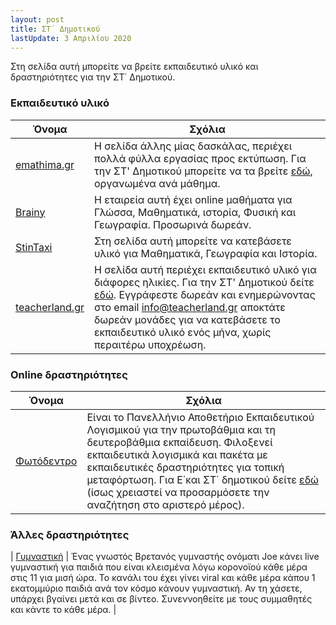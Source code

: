 ```yaml
---
layout: post
title: ΣΤ΄ Δημοτικού
lastUpdate: 3 Απριλίου 2020
---
```


Στη σελίδα αυτή μπορείτε να βρείτε εκπαιδευτικό υλικό και δραστηριότητες για την ΣΤ΄ Δημοτικού.


### Εκπαιδευτικό υλικό

| Όνομα | Σχόλια |
| --- | --- |
| [emathima.gr](https://emathima.gr) | Η σελίδα άλλης μίας δασκάλας, περιέχει πολλά φύλλα εργασίας προς εκτύπωση. Για την ΣΤ' Δημοτικού μπορείτε να τα βρείτε [εδώ](https://emathima.gr/category/%cf%83%cf%84-%cf%84%ce%ac%ce%be%ce%b7/), οργανωμένα ανά μάθημα.|
| [Brainy](https://brainy.gr) | Η εταιρεία αυτή έχει online μαθήματα για Γλώσσα, Μαθηματικά, ιστορία, Φυσική και Γεωγραφία. Προσωρινά δωρεάν. |
| [StinTaxi](https://www.stintaxi.com) | Στη σελίδα αυτή μπορείτε να κατεβάσετε υλικό για Μαθηματικά, Γεωγραφία και Ιστορία. |
| [teacherland.gr](http://teacherland.gr/) | Η σελίδα αυτή περιέχει εκπαιδευτικό υλικό για διάφορες ηλικίες. Για την ΣΤ' Δημοτικού δείτε [εδώ](http://teacherland.gr/6dimotikou.php). Eγγράφεστε δωρεάν και ενημερώνοντας στο email info@teacherland.gr αποκτάτε δωρεάν μονάδες για να κατεβάσετε το εκπαιδευτικό υλικό ενός μήνα, χωρίς περαιτέρω υποχρέωση. |

### Online δραστηριότητες

| Όνομα | Σχόλια |
| --- | --- |
| [Φωτόδεντρο](http://photodentro.edu.gr) | Είναι το Πανελλήνιο Αποθετήριο Εκπαιδευτικού Λογισμικού για την πρωτοβάθμια και τη δευτεροβάθμια εκπαίδευση. Φιλοξενεί εκπαιδευτικά λογισμικά και πακέτα με εκπαιδευτικές δραστηριότητες για τοπική μεταφόρτωση. Για Ε΄και ΣΤ΄ δημοτικού δείτε [εδώ](http://photodentro.edu.gr/edusoft/simple-search?newQuery=yes#q1=/q2=/q3=2,/q4=9-12,/q5=/sb=1/rd=DESC/rp=10/st=pageLink_2/rq=/rqc=/q6=/q7=/q8=/q11=/q9=/q10=/q13=/q14=/q15=/q12=) (ίσως χρειαστεί να προσαρμόσετε την αναζήτηση στο αριστερό μέρος). |


### Άλλες δραστηριότητες

| [Γυμναστική](https://www.youtube.com/user/thebodycoach1/featured) | Ένας γνωστός Βρετανός γυμναστής ονόματι Joe κάνει live γυμναστική για παιδιά που είναι κλεισμένα λόγω κορονοϊού κάθε μέρα στις 11 για μισή ώρα. Το κανάλι του έχει γίνει viral και κάθε μέρα κάπου 1 εκατομμύριο παιδιά ανά τον κόσμο κάνουν γυμναστική. Αν τη χάσετε, υπάρχει βγαίνει μετά και σε βίντεο. Συνεννοηθείτε με τους συμμαθητές και κάντε το κάθε μέρα. |